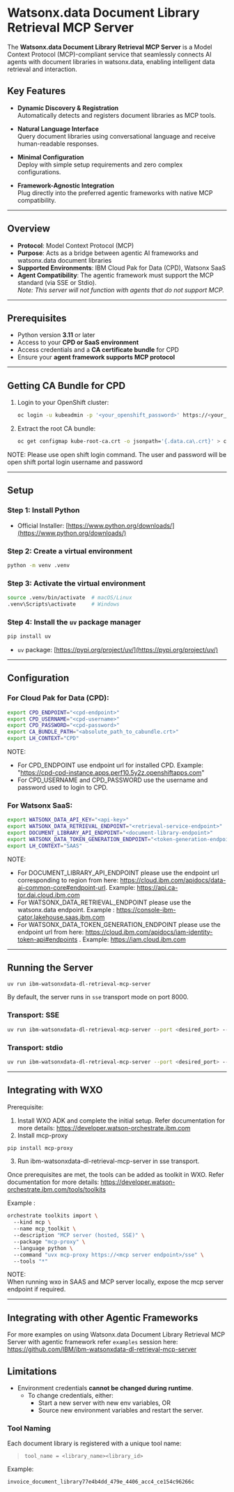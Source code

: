 
# Watsonx.data Document Library Retrieval MCP Server

The **Watsonx.data Document Library Retrieval MCP Server** is a Model Context Protocol (MCP)-compliant service that seamlessly connects AI agents with document libraries in watsonx.data, enabling intelligent data retrieval and interaction.

## Key Features

- **Dynamic Discovery & Registration**  
  Automatically detects and registers document libraries as MCP tools.

- **Natural Language Interface**  
  Query document libraries using conversational language and receive human-readable responses.

- **Minimal Configuration**  
  Deploy with simple setup requirements and zero complex configurations.

- **Framework-Agnostic Integration**  
  Plug directly into the preferred agentic frameworks with native MCP compatibility.

---

## Overview

- **Protocol**: Model Context Protocol (MCP)  
- **Purpose**: Acts as a bridge between agentic AI frameworks and watsonx.data document libraries  
- **Supported Environments**: IBM Cloud Pak for Data (CPD), Watsonx SaaS  
- **Agent Compatibility**: The agentic framework must support the MCP standard (via SSE or Stdio).  
  _Note: This server will not function with agents that do not support MCP._

---

## Prerequisites

- Python version **3.11** or later  
- Access to your **CPD or SaaS environment**  
- Access credentials and a **CA certificate bundle** for CPD  
- Ensure your **agent framework supports MCP protocol**

---

## Getting CA Bundle for CPD

1. Login to your OpenShift cluster:

    ```bash
    oc login -u kubeadmin -p '<your_openshift_password>' https://<your_openshift_cpd_url>:6443
    ```

2. Extract the root CA bundle:

    ```bash
    oc get configmap kube-root-ca.crt -o jsonpath='{.data.ca\.crt}' > cabundle.crt
    ```

NOTE:
Please use open shift login command. The user and password will be open shift portal login username and password 

---

## Setup

### Step 1: Install Python

- Official Installer: [https://www.python.org/downloads/](https://www.python.org/downloads/)

### Step 2: Create a virtual environment

```bash
python -m venv .venv
```

### Step 3: Activate the virtual environment

```bash
source .venv/bin/activate  # macOS/Linux
.venv\Scripts\activate     # Windows
```

### Step 4: Install the `uv` package manager

```bash
pip install uv
```

- `uv` package: [https://pypi.org/project/uv/](https://pypi.org/project/uv/)

---

## Configuration

### For Cloud Pak for Data (CPD):

```bash
export CPD_ENDPOINT="<cpd-endpoint>"
export CPD_USERNAME="<cpd-username>"
export CPD_PASSWORD="<cpd-password>"
export CA_BUNDLE_PATH="<absolute_path_to_cabundle.crt>"
export LH_CONTEXT="CPD"
```
NOTE:
* For CPD_ENDPOINT use endpoint url for installed CPD. Example: "https://cpd-cpd-instance.apps.perf10.5y2z.openshiftapps.com" 
* For CPD_USERNAME and CPD_PASSWORD use the username and password used to login to CPD.

### For Watsonx SaaS:

```bash
export WATSONX_DATA_API_KEY="<api-key>"
export WATSONX_DATA_RETRIEVAL_ENDPOINT="<retrieval-service-endpoint>"
export DOCUMENT_LIBRARY_API_ENDPOINT="<document-library-endpoint>"
export WATSONX_DATA_TOKEN_GENERATION_ENDPOINT="<token-generation-endpoint>"
export LH_CONTEXT="SAAS"
```
NOTE: 
* For DOCUMENT_LIBRARY_API_ENDPOINT please use the endpoint url corresponding to region from here: https://cloud.ibm.com/apidocs/data-ai-common-core#endpoint-url.
Example: https://api.ca-tor.dai.cloud.ibm.com 
* For WATSONX_DATA_RETRIEVAL_ENDPOINT please use the watsonx.data endpoint.
Example : https://console-ibm-cator.lakehouse.saas.ibm.com 
* For WATSONX_DATA_TOKEN_GENERATION_ENDPOINT please use the endpoint url from here: https://cloud.ibm.com/apidocs/iam-identity-token-api#endpoints .
Example: https://iam.cloud.ibm.com 

---

## Running the Server

```bash
uv run ibm-watsonxdata-dl-retrieval-mcp-server
```

By default, the server runs in `sse` transport mode on port 8000.

### Transport: SSE

```bash
uv run ibm-watsonxdata-dl-retrieval-mcp-server --port <desired_port> --transport sse
```

### Transport: stdio

```bash
uv run ibm-watsonxdata-dl-retrieval-mcp-server --port <desired_port> --transport stdio
```

---

## Integrating with WXO  

Prerequisite:  

1. Install WXO ADK and complete the initial setup. Refer documentation for more details: https://developer.watson-orchestrate.ibm.com 
2. Install mcp-proxy 
```bash   
pip install mcp-proxy  
``` 

3. Run ibm-watsonxdata-dl-retrieval-mcp-server in sse transport.
 
Once prerequisites are met, the tools can be added as toolkit in WXO. Refer documentation for more details: https://developer.watson-orchestrate.ibm.com/tools/toolkits 
 
Example : 
```bash  
orchestrate toolkits import \ 
  --kind mcp \ 
  --name mcp_toolkit \ 
  --description "MCP server (hosted, SSE)" \ 
  --package "mcp-proxy" \ 
  --language python \ 
  --command "uvx mcp-proxy https://<mcp server endpoint>/sse" \ 
  --tools "*" 
``` 
NOTE:  
When running wxo in SAAS and MCP server locally, expose the mcp server endpoint if required.

---

## Integrating with other Agentic Frameworks
For more examples on using Watsonx.data Document Library Retrieval MCP Server with agentic framework refer `examples` session here: https://github.com/IBM/ibm-watsonxdata-dl-retrieval-mcp-server


## Limitations

- Environment credentials **cannot be changed during runtime**.
  - To change credentials, either:
    - Start a new server with new env variables, OR
    - Source new environment variables and restart the server.

### Tool Naming

Each document library is registered with a unique tool name:

> `tool_name = <library_name><library_id>`

Example:

```bash
invoice_document_library77e4b4dd_479e_4406_acc4_ce154c96266c
```